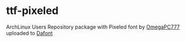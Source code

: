 ttf-pixeled
===========


ArchLinux Users Repository package with Pixeled font by [OmegaPC777](https://www.youtube.com/channel/UCc5ROnYDjc4hynqsLFw4Fzg/) uploaded to 
[Dafont](http://www.dafont.com/es/pixeled.font)
